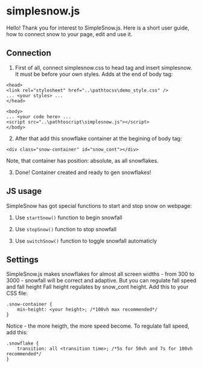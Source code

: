 # simplesnow.js

Hello! Thank you for interest to SimpleSnow.js. Here is a short user guide, how to connect snow to your page, edit and use it.




## Connection
1. First of all, connect simplesnow.css to head tag and insert simplesnow. It must be before your own styles. Adds at the end of body tag:

```
<head>
<link rel="stylesheet" href="..\pathtocss\demo_style.css" />
... <your styles> ...
</head>
```

```
<body>
... <your code here> ...
<script src="..\pathtoscript\simplesnow.js"></script>
</body>
```


2. After that add this snowflake container at the begining of body tag:

```
<div class="snow-container" id="snow_cont"></div>
```
Note, that container has position: absolute, as all snowflakes. 



3. Done! Container created and ready to gen snowflakes!




## JS usage
SimpleSnow has got special functions to start and stop snow on webpage:

1. Use `startSnow()` function to begin snowfall

2. Use `stopSnow()` function to stop snowfall

3. Use `switchSnow()` function to toggle snowfall automaticly




## Settings
SimpleSnow.js makes snowflakes for almost all screen widths - from 300 to 3000 - snowfall will be correct and adaptive. But you can regulate fall speed and fall height
Fall height regulates by snow_cont height. Add this to your CSS file:

```
.snow-container {
    min-height: <your height>; /*100vh max recommended*/
}
```

Notice - the more heigth, the more speed become. To regulate fall speed, add this:

```
.snowflake {
    transition: all <transition time>; /*5s for 50vh and 7s for 100vh recommended*/
}
```

